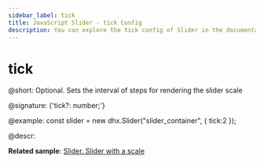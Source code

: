 ```yaml
---
sidebar_label: tick
title: JavaScript Slider - tick Config 
description: You can explore the tick config of Slider in the documentation of the DHTMLX JavaScript UI library. Browse developer guides and API reference, try out code examples and live demos, and download a free 30-day evaluation version of DHTMLX Suite.
---
```


# tick

@short: Optional. Sets the interval of steps for rendering the slider scale

@signature: {'tick?: number;'}

@example:
const slider = new dhx.Slider("slider_container", { 
    tick:2
});

@descr:

**Related sample**: [Slider. Slider with a scale](https://snippet.dhtmlx.com/4a6l7cyy)

[comment]: # (@related: slider/initializing_slider.md#configuration-properties slider/configuring_slider.md#scale-settings)
